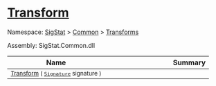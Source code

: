 # [Transform](./OnePixelThinning-100663682.md)

Namespace: [SigStat]() > [Common](./../../README.md) > [Transforms](./../README.md)

Assembly: SigStat.Common.dll

| Name | Summary  |
| ------| -----------:|
| <sub>[Transform](./OnePixelThinning-100663682.md) ( [`Signature`](./../../Signature.md) signature )</sub> | <img width=225/><sub></sub>
